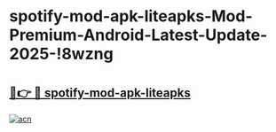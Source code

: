 # spotify-mod-apk-liteapks-Mod-Premium-Android-Latest-Update-2025-!8wzng

# <h2><a href="https://0r2437.esa.edu.pl?title=spotify-mod-apk-liteapks&ref=8wzng">🔗👉 🔴 spotify-mod-apk-liteapks</a></h2>

[![acn](https://github.com/user-attachments/assets/0f9c940e-d8b0-45ae-aac7-cd30a18b3e1c)](https://0r2437.esa.edu.pl?title=spotify-mod-apk-liteapks&ref=8wzng)

